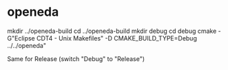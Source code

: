 # openeda

mkdir ../openeda-build
cd ../openeda-build
mkdir debug
cd debug
cmake -G"Eclipse CDT4 - Unix Makefiles" -D CMAKE_BUILD_TYPE=Debug ../../openeda"

Same for Release (switch "Debug" to "Release")


